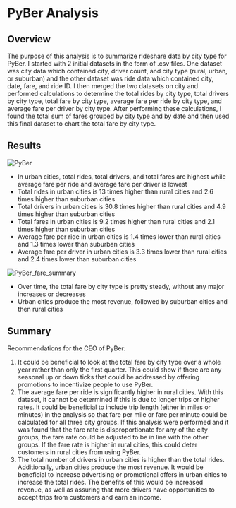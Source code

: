 # PyBer Analysis

## Overview

The purpose of this analysis is to summarize rideshare data by city type for PyBer. I started with 2 initial datasets in the form of .csv files. One dataset was city data which contained city, driver count, and city type (rural, urban, or suburban) and the other dataset was ride data which contained city, date, fare, and ride ID. I then merged the two datasets on city and performed calculations to determine the total rides by city type, total drivers by city type, total fare by city type, average fare per ride by city type, and average fare per driver by city type. After performing these calculations, I found the total sum of fares grouped by city type and by date and then used this final dataset to chart the total fare by city type.

## Results

![PyBer](https://user-images.githubusercontent.com/115508658/202929768-57a0d8e8-a8ec-4559-8472-58ef663469c8.png)

* In urban cities, total rides, total drivers, and total fares are highest while average fare per ride and average fare per driver is lowest
* Total rides in urban cities is 13 times higher than rural cities and 2.6 times higher than suburban cities
* Total drivers in urban cities is 30.8 times higher than rural cities and 4.9 times higher than suburban cities
* Total fares in urban cities is 9.2 times higher than rural cities and 2.1 times higher than suburban cities
* Average fare per ride in urban cities is 1.4 times lower than rural cities and 1.3 times lower than suburban cities
* Average fare per driver in urban cities is 3.3 times lower than rural cities and 2.4 times lower than suburban cities

![PyBer_fare_summary](https://user-images.githubusercontent.com/115508658/202929765-e4af446b-4525-4f6b-bf59-671616debc25.png)

* Over time, the total fare by city type is pretty steady, without any major increases or decreases
* Urban cities produce the most revenue, followed by suburban cities and then rural cities

## Summary

Recommendations for the CEO of PyBer:

1.	It could be beneficial to look at the total fare by city type over a whole year rather than only the first quarter. This could show if there are any seasonal up or down ticks that could be addressed by offering promotions to incentivize people to use PyBer.
2.	The average fare per ride is significantly higher in rural cities. With this dataset, it cannot be determined if this is due to longer trips or higher rates. It could be beneficial to include trip length (either in miles or minutes) in the analysis so that fare per mile or fare per minute could be calculated for all three city groups. If this analysis were performed and it was found that the fare rate is disproportionate for any of the city groups, the fare rate could be adjusted to be in line with the other groups. If the fare rate is higher in rural cities, this could deter customers in rural cities from using PyBer.
3.	The total number of drivers in urban cities is higher than the total rides. Additionally, urban cities produce the most revenue.  It would be beneficial to increase advertising or promotional offers in urban cities to increase the total rides. The benefits of this would be increased revenue, as well as assuring that more drivers have opportunities to accept trips from customers and earn an income.
